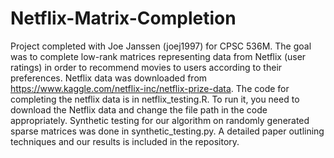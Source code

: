 # Netflix-Matrix-Completion

Project completed with Joe Janssen (joej1997) for CPSC 536M. The goal was to complete low-rank matrices representing data from Netflix (user ratings) in order to recommend movies to users according to their preferences. Netflix data was downloaded from https://www.kaggle.com/netflix-inc/netflix-prize-data. The code for completing the netflix data is in netflix_testing.R. To run it, you need to download the Netflix data and change the file path in the code appropriately. Synthetic testing for our algorithm on randomly generated sparse matrices was done in synthetic_testing.py. A detailed paper outlining techniques and our results is included in the repository. 
